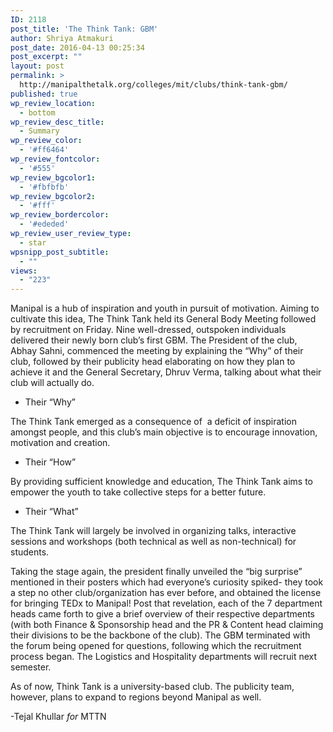 ```yaml
---
ID: 2118
post_title: 'The Think Tank: GBM'
author: Shriya Atmakuri
post_date: 2016-04-13 00:25:34
post_excerpt: ""
layout: post
permalink: >
  http://manipalthetalk.org/colleges/mit/clubs/think-tank-gbm/
published: true
wp_review_location:
  - bottom
wp_review_desc_title:
  - Summary
wp_review_color:
  - '#ff6464'
wp_review_fontcolor:
  - '#555'
wp_review_bgcolor1:
  - '#fbfbfb'
wp_review_bgcolor2:
  - '#fff'
wp_review_bordercolor:
  - '#ededed'
wp_review_user_review_type:
  - star
wpsnipp_post_subtitle:
  - ""
views:
  - "223"
---
```

Manipal is a hub of inspiration and youth in pursuit of motivation. Aiming to cultivate this idea, The Think Tank held its General Body Meeting followed by recruitment on Friday. Nine well-dressed, outspoken individuals delivered their newly born club’s first GBM. The President of the club, Abhay Sahni, commenced the meeting by explaining the “Why” of their club, followed by their publicity head elaborating on how they plan to achieve it and the General Secretary, Dhruv Verma, talking about what their club will actually do.
<ul>
	<li>Their “Why”</li>
</ul>
The Think Tank emerged as a consequence of  a deficit of inspiration amongst people, and this club’s main objective is to encourage innovation, motivation and creation.
<ul>
	<li>Their “How”</li>
</ul>
By providing sufficient knowledge and education, The Think Tank aims to empower the youth to take collective steps for a better future.
<ul>
	<li>Their “What”</li>
</ul>
The Think Tank will largely be involved in organizing talks, interactive sessions and workshops (both technical as well as non-technical) for students.

Taking the stage again, the president finally unveiled the “big surprise” mentioned in their posters which had everyone’s curiosity spiked- they took a step no other club/organization has ever before, and obtained the license for bringing TEDx to Manipal! Post that revelation, each of the 7 department heads came forth to give a brief overview of their respective departments (with both Finance &amp; Sponsorship head and the PR &amp; Content head claiming their divisions to be the backbone of the club). The GBM terminated with the forum being opened for questions, following which the recruitment process began. The Logistics and Hospitality departments will recruit next semester.

As of now, Think Tank is a university-based club. The publicity team, however, plans to expand to regions beyond Manipal as well.

-Tejal Khullar <em>for</em> MTTN